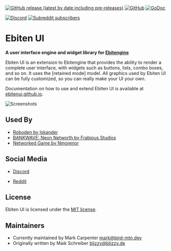 [![GitHub release (latest by date including pre-releases)](https://img.shields.io/github/v/release/ebitenui/ebitenui?include_prereleases&label=Release)](https://github.com/ebitenui/ebitenui/releases)
[![GitHub](https://img.shields.io/github/license/ebitenui/ebitenui?color=blue&label=License)](https://opensource.org/licenses/MIT)
[![GoDoc](https://img.shields.io/badge/Go-Reference-blue?style=flat)](https://pkg.go.dev/github.com/ebitenui/ebitenui)

[![Discord](https://img.shields.io/discord/958140778931175424?color=green&label=Discord&logo=discord&logoColor=white)](https://discord.gg/ujEeeHgptU)
[![Subreddit subscribers](https://img.shields.io/reddit/subreddit-subscribers/birdmtndev?color=green&label=r%2FBirdMtnDev&logo=reddit&logoColor=white)](https://www.reddit.com/r/birdmtndev/)

Ebiten UI
=========

**A user interface engine and widget library for [Ebitengine](https://ebitengine.org/)**

Ebiten UI is an extension to Ebitengine that provides the ability to render a complete user interface,
with widgets such as buttons, lists, combo boxes, and so on. It uses the [retained mode] model.
All graphics used by Ebiten UI can be fully customized, so you can really make your UI your own.

Documentation on how to use and extend Ebiten UI is available at [ebitenui.github.io](https://ebitenui.github.io).

![Screenshots](ebiten-ui.gif)


Used By
------
* [Roboden by Iskander](https://quasilyte.itch.io/roboden)
* [BANKWAVE: Neon Networth by Frabjous Studios](https://bankwave.frabjousstudios.com/)
* [Networked Game by Nmorenor](https://nmorenor.com/)


Social Media
-------
* [Discord](https://discord.gg/ujEeeHgptU)

* [Reddit](https://www.reddit.com/r/birdmtndev/)


License
-------

Ebiten UI is licensed under the [MIT license](https://opensource.org/licenses/MIT).

Maintainers
-------
* Currently maintained by Mark Carpenter <mark@bird-mtn.dev>
* Originally written by Maik Schreiber <blizzy@blizzy.de>
